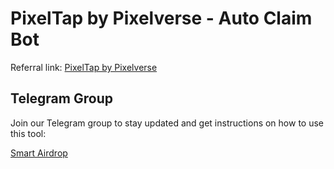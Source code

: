 # PixelTap by Pixelverse - Auto Claim Bot

Referral link: [PixelTap by Pixelverse](https://t.me/pixelversexyzbot?start=5914982564)

## Telegram Group

Join our Telegram group to stay updated and get instructions on how to use this tool:

[Smart Airdrop](https://t.me/smartairdrop2120)
